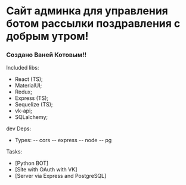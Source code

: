 # Сайт админка для управления ботом рассылки поздравления с добрым утром!
### Создано Ваней Котовым!!

Included libs: 
- React (TS);
- MaterialUI;
- Redux;
- Express (TS);
- Sequelize (TS);
- vk-api;
- SQLalchemy;

dev Deps: 
- Types:
-- cors
-- express
-- node 
-- pg

Tasks:
- [Python BOT]
- [Site with OAuth with VK]
- [Server via Express and PostgreSQL]
